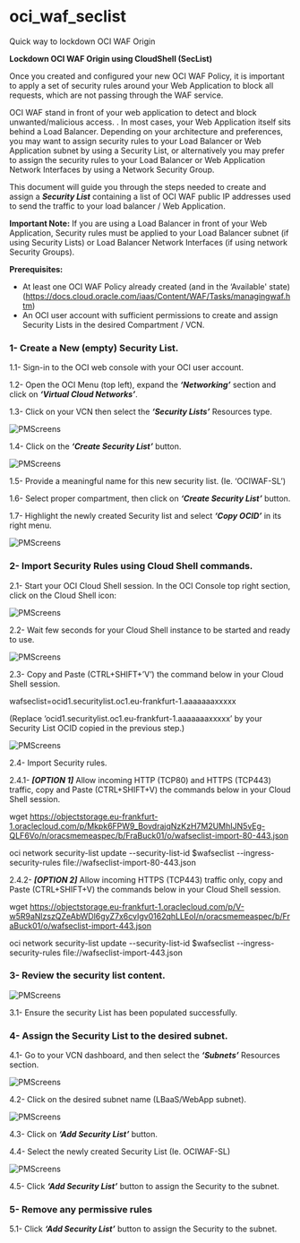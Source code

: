 # oci_waf_seclist
Quick way to lockdown OCI WAF Origin 

**Lockdown OCI WAF Origin using CloudShell (SecList)**

Once you created and configured your new OCI WAF Policy, it is important to apply a set of security rules around your Web Application to block all requests, which are not passing through the WAF service.

OCI WAF stand in front of your web application to detect and block unwanted/malicious access. . In most cases, your Web Application itself sits behind a Load Balancer. Depending on your architecture and preferences, you may want to assign security rules to your Load Balancer or Web Application subnet by using a Security List, or alternatively you may prefer to assign the security rules to your Load Balancer or Web Application Network Interfaces by using a Network Security Group.

This document will guide you through the steps needed to create and assign a ***Security List*** containing a list of OCI WAF public IP addresses used to send the traffic to your load balancer / Web Application. 



**Important Note:** 
If you are using a Load Balancer in front of your Web Application, Security rules must be applied to your Load Balancer subnet (if using Security Lists) or Load Balancer Network Interfaces (if using network Security Groups).

**Prerequisites:**
-	At least one OCI WAF Policy already created (and in the ‘Available' state)  (https://docs.cloud.oracle.com/iaas/Content/WAF/Tasks/managingwaf.htm)
-	An OCI user account with sufficient permissions to create and assign Security Lists in the desired Compartment / VCN. 
 
 
 
### 1- Create a New (empty) Security List.    

1.1-	Sign-in to the OCI web console with your OCI user account.

1.2-	Open the OCI Menu (top left), expand the ***‘Networking’*** section and click on ***‘Virtual Cloud Networks’***. 

1.3-	Click on your VCN then select the ***‘Security Lists’*** Resources type.  

![PMScreens](/img/01.jpg)

1.4-	Click on the ***‘Create Security List’*** button. 

![PMScreens](/img/02.jpg)

1.5-	Provide a meaningful name for this new security list. (Ie. ‘OCIWAF-SL’)

1.6-	Select proper compartment, then click on ***‘Create Security List’*** button. 

1.7-	Highlight the newly created Security list and select ***‘Copy OCID’*** in its right menu. 

![PMScreens](/img/03.jpg)
 
### 2-    Import Security Rules using Cloud Shell commands.

2.1-	Start your OCI Cloud Shell session. In the OCI Console top right section, click on the Cloud Shell icon:  

![PMScreens](/img/04.jpg)

2.2-	Wait few seconds for your Cloud Shell instance to be started and ready to use.

![PMScreens](/img/05.jpg)

2.3-	Copy and Paste (CTRL+SHIFT+’V’) the command below in your Cloud Shell session.

wafseclist=ocid1.securitylist.oc1.eu-frankfurt-1.aaaaaaaxxxxx

(Replace ‘ocid1.securitylist.oc1.eu-frankfurt-1.aaaaaaaxxxxx’ by your Security List OCID copied in the previous step.)

![PMScreens](/img/06.jpg)

2.4-	Import Security rules. 

2.4.1-	***[OPTION 1]*** Allow incoming HTTP (TCP80) and HTTPS (TCP443) traffic, copy and Paste (CTRL+SHIFT+V) the commands below in your Cloud Shell session.

wget https://objectstorage.eu-frankfurt-1.oraclecloud.com/p/Mkpk6FPW9_BovdrajqNzKzH7M2UMhIJN5vEg-QLF6Vo/n/oracsmemeaspec/b/FraBuck01/o/wafseclist-import-80-443.json

oci network security-list update --security-list-id $wafseclist --ingress-security-rules file://wafseclist-import-80-443.json

2.4.2- 	***[OPTION 2]*** Allow incoming HTTPS (TCP443) traffic only, copy and Paste (CTRL+SHIFT+V) the commands below in your Cloud Shell session.

wget https://objectstorage.eu-frankfurt-1.oraclecloud.com/p/V-w5R9aNlzszQZeAbWDl6gyZ7x6cvIgv0162qhLLEoI/n/oracsmemeaspec/b/FraBuck01/o/wafseclist-import-443.json

oci network security-list update --security-list-id $wafseclist --ingress-security-rules file://wafseclist-import-443.json


### 3-    Review the security list content. 

![PMScreens](/img/07.jpg)

3.1-	Ensure the security List has been populated successfully. 

### 4-   Assign the Security List to the desired subnet.
4.1-	Go to your VCN dashboard, and then select the ***‘Subnets’*** Resources section. 

![PMScreens](/img/08.jpg)

4.2-	Click on the desired subnet name (LBaaS/WebApp subnet). 

![PMScreens](/img/09.jpg)

4.3-	Click on ***‘Add Security List’*** button.  

4.4-	Select the newly created Security List (Ie. OCIWAF-SL)  

![PMScreens](/img/10.jpg)

4.5-	Click ***‘Add Security List’*** button to assign the Security to the subnet.  

### 5-   Remove any permissive rules 
5.1-	Click ***‘Add Security List’*** button to assign the Security to the subnet.  
